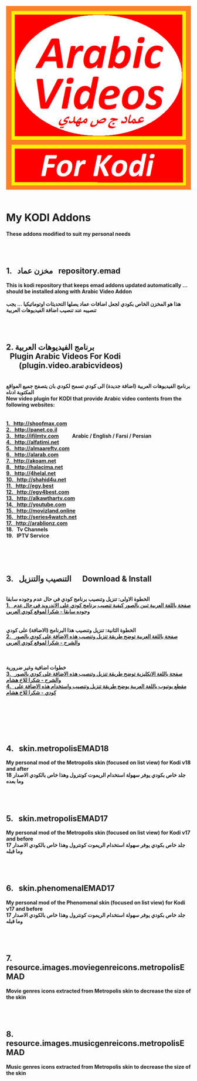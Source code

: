 ﻿<b>
<img src="./plugin.video.arabicvideos/icon.png" title="Arabic Videos">
<br />
<br />
<h1>My KODI Addons</h1>
These addons modified to suit my personal needs
<br />
<br />
<br />
<br />
<h2>1. &nbsp; مخزن عماد &nbsp; repository.emad<br />
</h2>
This is kodi repository that keeps emad addons updated automatically ... should be installed along with Arabic Video Addon
<br />
<br />
هذا هو المخزن الخاص بكودي لجعل اضافات عماد يصلها التحديثات اوتوماتيكيا ... يجب تنصيبه عند تنصيب اضافة الفيديوهات العربية
<br />
<br />
<br />
<br />
<h2>2. برنامج الفيديوهات العربية <br />
&nbsp; Plugin Arabic Videos For Kodi
<br />
&nbsp;&nbsp;&nbsp;&nbsp;&nbsp;&nbsp;&nbsp;(plugin.video.arabicvideos)</h2>
<br />
برنامج الفيديوهات العربية (اضافة جديدة) الى كودي تسمح لكودي بان يتصفح جميع المواقع المكتوبة ادناه
<br />
New video plugin for KODI that provide Arabic video contents from the following websites:
<br />
<br />
<br />
<a href="http://shoofmax.com">1. &nbsp; http://shoofmax.com</a><br />
<a href="http://panet.co.il">2. &nbsp; http://panet.co.il</a><br />
<a href="http://ifilmtv.com">3. &nbsp; http://ifilmtv.com</a> &nbsp; &nbsp; &nbsp; &nbsp; &nbsp; Arabic / English / Farsi / Persian<br />
<a href="http://alfatimi.net">4. &nbsp; http://alfatimi.net</a><br />
<a href="http://almaareftv.com">5. &nbsp; http://almaareftv.com</a><br />
<a href="http://alarab.com">6. &nbsp; http://alarab.com</a><br />
<a href="http://akoam.net">7. &nbsp; http://akoam.net</a><br />
<a href="http://halacima.net">8. &nbsp; http://halacima.net</a><br />
<a href="http://4helal.net">9. &nbsp; http://4helal.net</a><br />
<a href="http://shahid4u.net">10. &nbsp; http://shahid4u.net</a><br />
<a href="http://egy.best">11. &nbsp; http://egy.best</a><br />
<a href="http://egy4best.com">12. &nbsp; http://egy4best.com</a><br />
<a href="http://alkawthartv.com">13. &nbsp; http://alkawthartv.com</a><br />
<a href="http://youtube.com">14. &nbsp; http://youtube.com</a><br />
<a href="http://movizland.online">15. &nbsp; http://movizland.online</a><br />
<a href="http://series4watch.net">16. &nbsp; http://series4watch.net</a><br />
<a href="http://arablionz.com">17. &nbsp; http://arablionz.com</a><br />
18. &nbsp; Tv Channels<br />
19. &nbsp; IPTV Service<br />
<br />
<br />
<br />
<br />
<h2>3. &nbsp; التنصيب والتنزيل &nbsp;&nbsp;&nbsp;&nbsp; Download & Install</h2>
<br />
الخطوة الاولى: تنزيل وتنصيب برنامج كودي في حال عدم وجوده سابقا
<br />
<a href="http://www.kodiarabic.net/2015/09/kodi_22.html">1. &nbsp; صفحة باللغة العربية تبين بالصور كيفية تنصيب برنامج كودي على الاندرويد في حال عدم وجوده سابقا - شكرا لموقع كودي العربي</a>
<br />
<br />
<br />
الخطوة الثانية: تنزيل وتنصيب هذا البرنامج (الاضافة) على كودي
<br />
<a href="http://www.kodiarabic.net/2018/10/arabic-video-kodi.html">2. &nbsp; صفحة باللغة العربية توضح طريقة تنزيل وتنصيب هذه الاضافة على كودي بالصور والشرح - شكرا لموقع كودي العربي</a>
<br />
<br />
<br />
<br />
خطوات اضافية وغير ضرورية
<br />
<a href="http://www.husham.com/new-2018-arabic-videos-kodi-addon">3. &nbsp; صفحة باللغة الانكليزية توضح طريقة تنزيل وتنصيب هذه الاضافة على كودي بالصور والشرح - شكرا للاخ هشام</a>
<br />
<a href="http://www.youtube.com/watch?v=0fDi_7l_1Yw">4. &nbsp; مقطع يوتيوب باللغة العربية يوضح طريقة تنزيل وتنصيب واستخدام هذه الاضافة على كودي - شكرا للاخ هشام</a>
<br />
<br />
<br />
<br />
<br />
<br />
<br />
<h2>4. &nbsp; skin.metropolisEMAD18</h2>
My personal mod of the Metropolis skin (focused on list view) for Kodi v18 and after
<br />
جلد خاص بكودي يوفر سهولة استخدام الريموت كونترول وهذا خاص بالكودي الاصدار 18 وما بعده
<br />
<br />
<br />
<br />
<h2>5. &nbsp; skin.metropolisEMAD17</h2>
My personal mod of the Metropolis skin (focused on list view) for Kodi v17 and before
<br />
جلد خاص بكودي يوفر سهولة استخدام الريموت كونترول وهذا خاص بالكودي الاصدار 17 وما قبله
<br />
<br />
<br />
<br />
<h2>6. &nbsp; skin.phenomenalEMAD17</h2>
My personal mod of the Phenomenal skin (focused on list view) for Kodi v17 and before
<br />
جلد خاص بكودي يوفر سهولة استخدام الريموت كونترول وهذا خاص بالكودي الاصدار 17 وما قبله
<br />
<br />
<br />
<br />
<h2>7. &nbsp; resource.images.moviegenreicons.metropolisEMAD</h2>
Movie genres icons extracted from Metropolis skin to decrease the size of the skin
<br />
<br />
<br />
<br />
<h2>8. &nbsp; resource.images.musicgenreicons.metropolisEMAD</h2>
Music genres icons extracted from Metropolis skin to decrease the size of the skin
<br />
<br />
<br />
</b>
